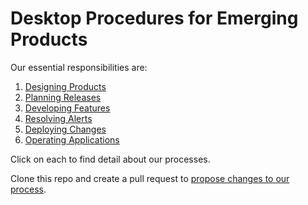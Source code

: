 # Desktop Procedures for Emerging Products

Our essential responsibilities are:

 1. [Designing Products](designing_products.md)
 2. [Planning Releases](planning_releases.md)
 3. [Developing Features](developing_features.md)
 4. [Resolving Alerts](resolving_alerts.md)
 5. [Deploying Changes](deploying_changes.md)
 6. [Operating Applications](operating_applications.md)

Click on each to find detail about our processes.

Clone this repo and create a pull request to [propose changes to our process](self/changing.md).

